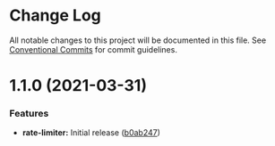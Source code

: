 # Change Log

All notable changes to this project will be documented in this file.
See [Conventional Commits](https://conventionalcommits.org) for commit guidelines.

# 1.1.0 (2021-03-31)


### Features

* **rate-limiter:** Initial release ([b0ab247](https://github.com/sirian/js/commit/b0ab247acc598922973874e9b0e36cd1394dc024))
